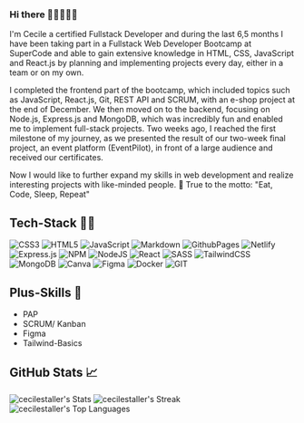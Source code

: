 ### Hi there 🧘‍♀️🏄‍♀️🌅

I'm Cecile a certified Fullstack Developer and during the last 6,5 months I have been taking part in a Fullstack Web Developer Bootcamp at SuperCode and able to gain extensive knowledge in HTML, CSS, JavaScript and React.js by planning and implementing projects every day, either in a team or on my own.

I completed the frontend part of the bootcamp, which included topics such as JavaScript, React.js, Git, REST API and SCRUM, with an e-shop project at the end of December. We then moved on to the backend, focusing on Node.js, Express.js and MongoDB, which was incredibly fun and enabled me to implement full-stack projects. Two weeks ago, I reached the first milestone of my journey, as we presented the result of our two-week final project, an event platform (EventPilot), in front of a large audience and received our certificates.

Now I would like to further expand my skills in web development and realize interesting projects with like-minded people. 👯
True to the motto: "Eat, Code, Sleep, Repeat"

## Tech-Stack 👩‍💻

![CSS3](https://img.shields.io/badge/css3-%231572B6.svg?style=for-the-badge&logo=css3&logoColor=white) ![HTML5](https://img.shields.io/badge/html5-%23E34F26.svg?style=for-the-badge&logo=html5&logoColor=white) ![JavaScript](https://img.shields.io/badge/javascript-%23323330.svg?style=for-the-badge&logo=javascript&logoColor=%23F7DF1E) ![Markdown](https://img.shields.io/badge/markdown-%23000000.svg?style=for-the-badge&logo=markdown&logoColor=white) ![GithubPages](https://img.shields.io/badge/github%20pages-121013?style=for-the-badge&logo=github&logoColor=white) ![Netlify](https://img.shields.io/badge/netlify-%23000000.svg?style=for-the-badge&logo=netlify&logoColor=#00C7B7) ![Express.js](https://img.shields.io/badge/express.js-%23404d59.svg?style=for-the-badge&logo=express&logoColor=%2361DAFB) ![NPM](https://img.shields.io/badge/NPM-%23CB3837.svg?style=for-the-badge&logo=npm&logoColor=white) ![NodeJS](https://img.shields.io/badge/node.js-6DA55F?style=for-the-badge&logo=node.js&logoColor=white) ![React](https://img.shields.io/badge/react-%2320232a.svg?style=for-the-badge&logo=react&logoColor=%2361DAFB) ![SASS](https://img.shields.io/badge/SASS-hotpink.svg?style=for-the-badge&logo=SASS&logoColor=white) ![TailwindCSS](https://img.shields.io/badge/tailwindcss-%2338B2AC.svg?style=for-the-badge&logo=tailwind-css&logoColor=white) ![MongoDB](https://img.shields.io/badge/MongoDB-%234ea94b.svg?style=for-the-badge&logo=mongodb&logoColor=white) ![Canva](https://img.shields.io/badge/Canva-%2300C4CC.svg?style=for-the-badge&logo=Canva&logoColor=white) ![Figma](https://img.shields.io/badge/figma-%23F24E1E.svg?style=for-the-badge&logo=figma&logoColor=white) ![Docker](https://img.shields.io/badge/docker-%230db7ed.svg?style=for-the-badge&logo=docker&logoColor=white) ![GIT](https://img.shields.io/badge/Git-fc6d26?style=for-the-badge&logo=git&logoColor=white) 

## Plus-Skills 🏓

- PAP
- SCRUM/ Kanban
- Figma
- Tailwind-Basics

## GitHub Stats 📈
![cecilestaller's Stats](https://github-readme-stats.vercel.app/api?username=cecilestaller&theme=onedark&show_icons=true&hide_border=false&count_private=true)
![cecilestaller's Streak](https://github-readme-streak-stats.herokuapp.com/?user=cecilestaller&theme=onedark&hide_border=false)
![cecilestaller's Top Languages](https://github-readme-stats.vercel.app/api/top-langs/?username=cecilestaller&theme=onedark&show_icons=true&hide_border=false&layout=compact)

<!--
**cecilestaller/cecilestaller** is a ✨ _special_ ✨ repository because its `README.md` (this file) appears on your GitHub profile.

Here are some ideas to get you started:

- 🔭 I’m currently working on ...
- 🌱 I’m currently learning ...
- 👯 I’m looking to collaborate on ...
- 🤔 I’m looking for help with ...
- 💬 Ask me about ...
- 📫 How to reach me: ...
- 😄 Pronouns: ...
- ⚡ Fun fact: ...
-->

